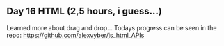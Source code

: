 ## Day 16 HTML (2,5 hours, i guess...)

Learned more about drag and drop...
Todays progress can be seen in the repo: https://github.com/alexvyber/js_html_APIs
